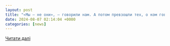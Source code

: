 ```yaml
---
layout: post
title: "«Мы – не они», – говорили нам. А потом превзошли тех, о ком говорили…"
date: 2024-08-07 02:14:04 +0000
categories: [news]
---
```


[Читати далі](https://donpatriot.news/my-ne-ony-hovoryly-nam-a-potom-prevzoshly-tekh-o-kom-hovoryly-2)
